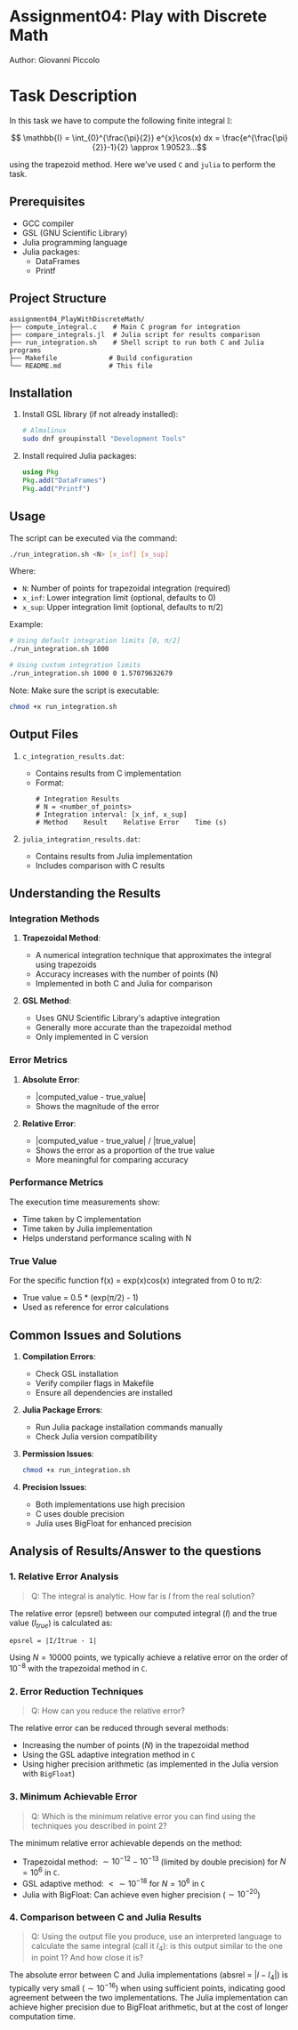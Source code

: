 # Assignment04: Play with Discrete Math

Author: Giovanni Piccolo

# Task Description

In this task we have to compute the following finite integral $\mathbb{I}$:

$$ \mathbb{I} = \int_{0}^{\frac{\pi}{2}} e^{x}\cos(x) dx = \frac{e^{\frac{\pi}{2}}-1}{2} \approx 1.90523...$$

using the trapezoid method. Here we've used `C` and `julia` to perform the task.

## Prerequisites

- GCC compiler
- GSL (GNU Scientific Library)
- Julia programming language
- Julia packages:
  - DataFrames
  - Printf

## Project Structure

```
assignment04_PlayWithDiscreteMath/
├── compute_integral.c    # Main C program for integration
├── compare_integrals.jl  # Julia script for results comparison 
├── run_integration.sh    # Shell script to run both C and Julia programs
├── Makefile             # Build configuration
└── README.md            # This file
```

## Installation

1. Install GSL library (if not already installed):
   ```bash
   # Almalinux
   sudo dnf groupinstall "Development Tools"
   ```

2. Install required Julia packages:
   ```julia
   using Pkg
   Pkg.add("DataFrames")
   Pkg.add("Printf")
   ```

## Usage

The script can be executed via the command:
```bash
./run_integration.sh <N> [x_inf] [x_sup]
```
Where:
- `N`: Number of points for trapezoidal integration (required)
- `x_inf`: Lower integration limit (optional, defaults to 0)
- `x_sup`: Upper integration limit (optional, defaults to π/2)

Example:
```bash
# Using default integration limits [0, π/2]
./run_integration.sh 1000

# Using custom integration limits
./run_integration.sh 1000 0 1.57079632679
```

Note: Make sure the script is executable:
```bash
chmod +x run_integration.sh
```

## Output Files

1. `c_integration_results.dat`:
   - Contains results from C implementation
   - Format:
     ```
     # Integration Results
     # N = <number_of_points>
     # Integration interval: [x_inf, x_sup]
     # Method    Result    Relative Error    Time (s)
     ```

2. `julia_integration_results.dat`:
   - Contains results from Julia implementation
   - Includes comparison with C results

## Understanding the Results

### Integration Methods

1. **Trapezoidal Method**:
   - A numerical integration technique that approximates the integral using trapezoids
   - Accuracy increases with the number of points (N)
   - Implemented in both C and Julia for comparison

2. **GSL Method**:
   - Uses GNU Scientific Library's adaptive integration
   - Generally more accurate than the trapezoidal method
   - Only implemented in C version

### Error Metrics

1. **Absolute Error**:
   - |computed_value - true_value|
   - Shows the magnitude of the error

2. **Relative Error**:
   - |computed_value - true_value| / |true_value|
   - Shows the error as a proportion of the true value
   - More meaningful for comparing accuracy

### Performance Metrics

The execution time measurements show:
- Time taken by C implementation
- Time taken by Julia implementation
- Helps understand performance scaling with N

### True Value

For the specific function f(x) = exp(x)cos(x) integrated from 0 to π/2:
- True value = 0.5 * (exp(π/2) - 1)
- Used as reference for error calculations

## Common Issues and Solutions

1. **Compilation Errors**:
   - Check GSL installation
   - Verify compiler flags in Makefile
   - Ensure all dependencies are installed

2. **Julia Package Errors**:
   - Run Julia package installation commands manually
   - Check Julia version compatibility

3. **Permission Issues**:
   ```bash
   chmod +x run_integration.sh
   ```

4. **Precision Issues**:
   - Both implementations use high precision
   - C uses double precision
   - Julia uses BigFloat for enhanced precision

## Analysis of Results/Answer to the questions

### 1. Relative Error Analysis
> Q: The integral is analytic. How far is ${I}$ from the real
solution?

The relative error (epsrel) between our computed integral ($I$) and the true value ($I_{true}$) is calculated as:
```
epsrel = |I/Itrue - 1|
```
Using $N = 10000$ points, we typically achieve a relative error on the order of $10^{-8}$ with the trapezoidal method in `C`.

### 2. Error Reduction Techniques
> Q: How can you reduce the relative error?

The relative error can be reduced through several methods:
- Increasing the number of points ($N$) in the trapezoidal method
- Using the GSL adaptive integration method in `C`
- Using higher precision arithmetic (as implemented in the Julia version with `BigFloat`)

### 3. Minimum Achievable Error
> Q: Which is the minimum relative error you can find using the techniques you described in point 2?

The minimum relative error achievable depends on the method:
- Trapezoidal method: $\sim10^{-12}-10^{-13}$ (limited by double precision) for $N=10^6$ in `C`.
- GSL adaptive method: $<\sim10^{-18}$ for $N=10^6$ in `C`
- Julia with BigFloat: Can achieve even higher precision ($\sim10^{-20}$)

### 4. Comparison between C and Julia Results
> Q: Using the output file you produce, use an interpreted language to calculate the same integral (call it $\mathbb{𝐼}_4$): is this output similar to the one in point 1? And how close it is? 

The absolute error between C and Julia implementations (absrel = |$I - I_4|$) is typically very small ($\sim10^{-16}$) when using sufficient points, indicating good agreement between the two implementations. The Julia implementation can achieve higher precision due to BigFloat arithmetic, but at the cost of longer computation time.
